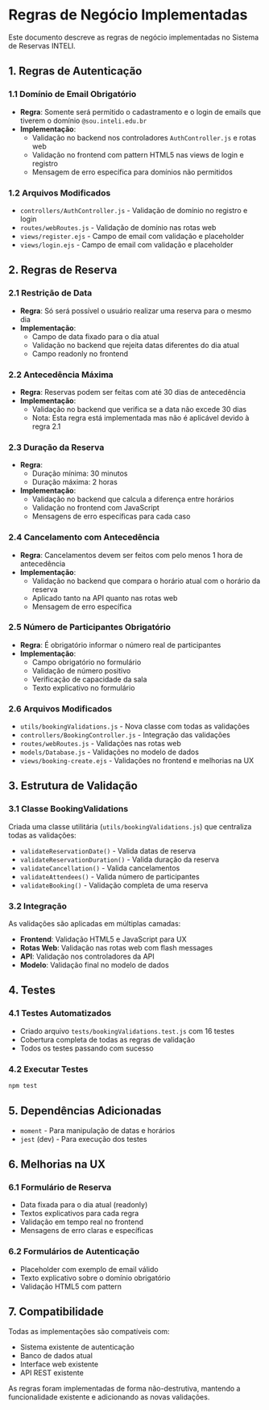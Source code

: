 # Regras de Negócio Implementadas

Este documento descreve as regras de negócio implementadas no Sistema de Reservas INTELI.

## 1. Regras de Autenticação

### 1.1 Domínio de Email Obrigatório
- **Regra**: Somente será permitido o cadastramento e o login de emails que tiverem o domínio `@sou.inteli.edu.br`
- **Implementação**: 
  - Validação no backend nos controladores `AuthController.js` e rotas web
  - Validação no frontend com pattern HTML5 nas views de login e registro
  - Mensagem de erro específica para domínios não permitidos

### 1.2 Arquivos Modificados
- `controllers/AuthController.js` - Validação de domínio no registro e login
- `routes/webRoutes.js` - Validação de domínio nas rotas web
- `views/register.ejs` - Campo de email com validação e placeholder
- `views/login.ejs` - Campo de email com validação e placeholder

## 2. Regras de Reserva

### 2.1 Restrição de Data
- **Regra**: Só será possível o usuário realizar uma reserva para o mesmo dia
- **Implementação**: 
  - Campo de data fixado para o dia atual
  - Validação no backend que rejeita datas diferentes do dia atual
  - Campo readonly no frontend

### 2.2 Antecedência Máxima
- **Regra**: Reservas podem ser feitas com até 30 dias de antecedência
- **Implementação**: 
  - Validação no backend que verifica se a data não excede 30 dias
  - Nota: Esta regra está implementada mas não é aplicável devido à regra 2.1

### 2.3 Duração da Reserva
- **Regra**: 
  - Duração mínima: 30 minutos
  - Duração máxima: 2 horas
- **Implementação**:
  - Validação no backend que calcula a diferença entre horários
  - Validação no frontend com JavaScript
  - Mensagens de erro específicas para cada caso

### 2.4 Cancelamento com Antecedência
- **Regra**: Cancelamentos devem ser feitos com pelo menos 1 hora de antecedência
- **Implementação**:
  - Validação no backend que compara o horário atual com o horário da reserva
  - Aplicado tanto na API quanto nas rotas web
  - Mensagem de erro específica

### 2.5 Número de Participantes Obrigatório
- **Regra**: É obrigatório informar o número real de participantes
- **Implementação**:
  - Campo obrigatório no formulário
  - Validação de número positivo
  - Verificação de capacidade da sala
  - Texto explicativo no formulário

### 2.6 Arquivos Modificados
- `utils/bookingValidations.js` - Nova classe com todas as validações
- `controllers/BookingController.js` - Integração das validações
- `routes/webRoutes.js` - Validações nas rotas web
- `models/Database.js` - Validações no modelo de dados
- `views/booking-create.ejs` - Validações no frontend e melhorias na UX

## 3. Estrutura de Validação

### 3.1 Classe BookingValidations
Criada uma classe utilitária (`utils/bookingValidations.js`) que centraliza todas as validações:

- `validateReservationDate()` - Valida datas de reserva
- `validateReservationDuration()` - Valida duração da reserva
- `validateCancellation()` - Valida cancelamentos
- `validateAttendees()` - Valida número de participantes
- `validateBooking()` - Validação completa de uma reserva

### 3.2 Integração
As validações são aplicadas em múltiplas camadas:
- **Frontend**: Validação HTML5 e JavaScript para UX
- **Rotas Web**: Validação nas rotas web com flash messages
- **API**: Validação nos controladores da API
- **Modelo**: Validação final no modelo de dados

## 4. Testes

### 4.1 Testes Automatizados
- Criado arquivo `tests/bookingValidations.test.js` com 16 testes
- Cobertura completa de todas as regras de validação
- Todos os testes passando com sucesso

### 4.2 Executar Testes
```bash
npm test
```

## 5. Dependências Adicionadas

- `moment` - Para manipulação de datas e horários
- `jest` (dev) - Para execução dos testes

## 6. Melhorias na UX

### 6.1 Formulário de Reserva
- Data fixada para o dia atual (readonly)
- Textos explicativos para cada regra
- Validação em tempo real no frontend
- Mensagens de erro claras e específicas

### 6.2 Formulários de Autenticação
- Placeholder com exemplo de email válido
- Texto explicativo sobre o domínio obrigatório
- Validação HTML5 com pattern

## 7. Compatibilidade

Todas as implementações são compatíveis com:
- Sistema existente de autenticação
- Banco de dados atual
- Interface web existente
- API REST existente

As regras foram implementadas de forma não-destrutiva, mantendo a funcionalidade existente e adicionando as novas validações.
